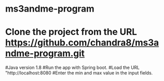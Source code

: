 # ms3andme-program
# Clone the project from the URL https://github.com/chandra8/ms3andme-program.git
#Java version 1.8
#Run the app with Spring boot.
#Load the URL "http://localhost:8080
#Enter the min and max value in the input fields.
